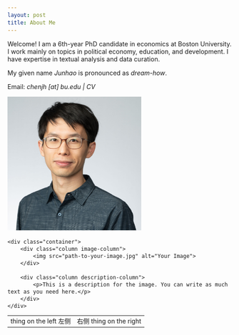 ```yaml
---
layout: post
title: About Me
---
```


Welcome! I am a 6th-year PhD candidate in economics at Boston University. 
I work mainly on topics in political economy, education, and development. I have expertise in textual analysis and data curation. 
<p>My given name <i>Junhao</i> is pronounced as <i>dream-how</i>. </p>
<p>Email: <i> chenjh [at] bu.edu | CV </i>  </p>

<img src="/assets/photo/headshot23.jpg" alt="drawing" width="300"/>

<!DOCTYPE html>
<html lang="en">
<head>
    <meta charset="UTF-8">
    <meta name="viewport" content="width=device-width, initial-scale=1.0">
    <link rel="stylesheet" href="styles.css">
    <title>Two Column Layout</title>
</head>
<body>

    <div class="container">
        <div class="column image-column">
            <img src="path-to-your-image.jpg" alt="Your Image">
        </div>
        
        <div class="column description-column">
            <p>This is a description for the image. You can write as much text as you need here.</p>
        </div>
    </div>

</body>
</html>

<html>
    <table style="margin-left: auto; margin-right: auto;">
        <tr>
            <td>
                <!--左侧内容-->
              thing on the left
                左侧
            </td>
            <td>
                <!--右侧内容-->
                右侧
              thing on the right
            </td>
        </tr>
    </table>
</html>




